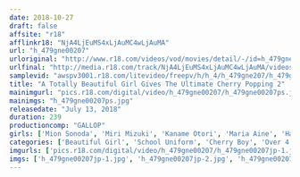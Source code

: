 ```yaml
---
date: 2018-10-27
draft: false
affsite: "r18"
afflinkr18: "NjA4LjEuMS4xLjAuMC4wLjAuMA"
url: "h_479gne00207"
urloriginal: "http://www.r18.com/videos/vod/movies/detail/-/id=h_479gne00207"
urlfinal: "http://media.r18.com/track/NjA4LjEuMS4xLjAuMC4wLjAuMA/videos/vod/movies/detail/-/id=h_479gne00207"
samplevid: "awspv3001.r18.com/litevideo/freepv/h/h_4/h_479gne207/h_479gne207_dmb_w.mp4"
title: "A Totally Beautiful Girl Gives The Ultimate Cherry Popping 2"
mainimgurl: "pics.r18.com/digital/video/h_479gne00207/h_479gne00207ps.jpg"
mainimgs: "h_479gne00207ps.jpg"
releasedate: "July 13, 2018"
duration: 239
productioncomp: "GALLOP"
girls: ['Mion Sonoda', 'Miri Mizuki', 'Kaname Otori', 'Maria Aine', 'Haruka Oohina']
categories: ['Beautiful Girl', 'School Uniform', 'Cherry Boy', 'Over 4 Hours', 'Hi-Def']
imgurls: ['pics.r18.com/digital/video/h_479gne00207/h_479gne00207jp-1.jpg', 'pics.r18.com/digital/video/h_479gne00207/h_479gne00207jp-2.jpg', 'pics.r18.com/digital/video/h_479gne00207/h_479gne00207jp-3.jpg', 'pics.r18.com/digital/video/h_479gne00207/h_479gne00207jp-4.jpg', 'pics.r18.com/digital/video/h_479gne00207/h_479gne00207jp-5.jpg', 'pics.r18.com/digital/video/h_479gne00207/h_479gne00207jp-6.jpg', 'pics.r18.com/digital/video/h_479gne00207/h_479gne00207jp-7.jpg', 'pics.r18.com/digital/video/h_479gne00207/h_479gne00207jp-8.jpg', 'pics.r18.com/digital/video/h_479gne00207/h_479gne00207jp-9.jpg', 'pics.r18.com/digital/video/h_479gne00207/h_479gne00207jp-10.jpg', 'pics.r18.com/digital/video/h_479gne00207/h_479gne00207jp-11.jpg', 'pics.r18.com/digital/video/h_479gne00207/h_479gne00207jp-12.jpg', 'pics.r18.com/digital/video/h_479gne00207/h_479gne00207jp-13.jpg', 'pics.r18.com/digital/video/h_479gne00207/h_479gne00207jp-14.jpg', 'pics.r18.com/digital/video/h_479gne00207/h_479gne00207jp-15.jpg', 'pics.r18.com/digital/video/h_479gne00207/h_479gne00207jp-16.jpg', 'pics.r18.com/digital/video/h_479gne00207/h_479gne00207jp-17.jpg', 'pics.r18.com/digital/video/h_479gne00207/h_479gne00207jp-18.jpg', 'pics.r18.com/digital/video/h_479gne00207/h_479gne00207jp-19.jpg', 'pics.r18.com/digital/video/h_479gne00207/h_479gne00207jp-20.jpg']
imgs: ['h_479gne00207jp-1.jpg', 'h_479gne00207jp-2.jpg', 'h_479gne00207jp-3.jpg', 'h_479gne00207jp-4.jpg', 'h_479gne00207jp-5.jpg', 'h_479gne00207jp-6.jpg', 'h_479gne00207jp-7.jpg', 'h_479gne00207jp-8.jpg', 'h_479gne00207jp-9.jpg', 'h_479gne00207jp-10.jpg', 'h_479gne00207jp-11.jpg', 'h_479gne00207jp-12.jpg', 'h_479gne00207jp-13.jpg', 'h_479gne00207jp-14.jpg', 'h_479gne00207jp-15.jpg', 'h_479gne00207jp-16.jpg', 'h_479gne00207jp-17.jpg', 'h_479gne00207jp-18.jpg', 'h_479gne00207jp-19.jpg', 'h_479gne00207jp-20.jpg']
---
```


